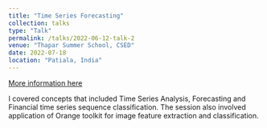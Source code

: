 ```yaml
---
title: "Time Series Forecasting"
collection: talks
type: "Talk"
permalink: /talks/2022-06-12-talk-2
venue: "Thapar Summer School, CSED"
date: 2022-07-18
location: "Patiala, India"
---
```

[More information here](https://www.linkedin.com/posts/basavrajchinagundi_so-in-continuity-of-my-previous-post-i-took-activity-6954748686568419328-Jakh?utm_source=share&utm_medium=member_desktop)

I covered concepts that included Time Series Analysis, Forecasting and Financial time series sequence classification. The session also involved application of Orange toolkit for image feature extraction and classification.

